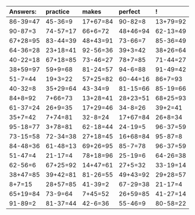 | Answers: | practice | makes | perfect | ! |
| :--- | :--- | :--- | :--- | :--- |
| 86-39=47 | 45-36=9 | 17+67=84 | 90-82=8 | 13+79=92 | 
| 90-87=3 | 74-57=17 | 66+6=72 | 48+46=94 | 62-13=49 | 
| 67+28=95 | 83-44=39 | 48+43=91 | 73-66=7 | 85-36=49 | 
| 64-36=28 | 23+18=41 | 92-56=36 | 39+3=42 | 38+26=64 | 
| 40-22=18 | 67+18=85 | 73-46=27 | 78+7=85 | 71-44=27 | 
| 38+59=97 | 59+9=68 | 81-24=57 | 94-6=88 | 91-49=42 | 
| 51-7=44 | 19+3=22 | 57+25=82 | 60-44=16 | 86+7=93 | 
| 40-32=8 | 35+29=64 | 43-34=9 | 81-15=66 | 85-19=66 | 
| 84+8=92 | 7+66=73 | 13+28=41 | 28+23=51 | 68+25=93 | 
| 61-37=24 | 26+9=35 | 17+29=46 | 34-8=26 | 39+2=41 | 
| 35+7=42 | 7+74=81 | 32-8=24 | 17+67=84 | 26+8=34 | 
| 95-18=77 | 3+78=81 | 62-18=44 | 24-19=5 | 96-37=59 | 
| 73-15=58 | 72-34=38 | 27+18=45 | 16+68=84 | 95-87=8 | 
| 84-48=36 | 61-48=13 | 69+26=95 | 85-7=78 | 96-37=59 | 
| 51-47=4 | 21-17=4 | 78+18=96 | 25-19=6 | 64-26=38 | 
| 62-56=6 | 67+25=92 | 14+47=61 | 27+5=32 | 33-19=14 | 
| 38+47=85 | 39+42=81 | 81-26=55 | 49+43=92 | 29+28=57 | 
| 8+7=15 | 28+57=85 | 41-39=2 | 67-29=38 | 21-17=4 | 
| 65+19=84 | 73-9=64 | 7+45=52 | 26+59=85 | 41-27=14 | 
| 91-89=2 | 81-37=44 | 42-6=36 | 55-46=9 | 80-58=22 | 
